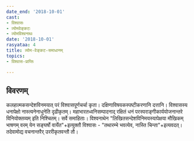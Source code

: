 ```yaml
---
date_end: '2018-10-01'
cast:
- विश्वासः
- व्योमवेङ्कटः
- व्योमविश्वनाथः
date: '2018-10-01'
rasyataa: 4
title: व्योम-वेङ्कट-समाधानम्
topics:
- विश्वास-प्राप्तिः

---
```


## विवरणम्
कलहात्मकसन्देशविनमयात् परं विश्वासपूर्णचर्चा कृता। दक्षिणाविषयकस्पष्टीकरणानि दत्तानि। विश्वासस्य धनापेक्षो नास्त्यनेनाधुनेति दृढीकृतम्। महाभारतध्वनिसम्पादनाद् रक्षितं‌ धनं परस्पराङ्गीकार्ययोजनान्तरे विनियोक्तव्यम् इति निश्चितम्। सर्वे समाहिताः। विश्वनाथेन "लिखितसन्देशविनिमयस्यापेक्षया मौखिकम् भाषणम् वरम् येन सङ्घर्षो वार्येत"+इत्युक्तौ विश्वासः - "तथारम्भे भवत्येव, नास्ति चिन्ता"+इत्यवदत्। तदेवामोद्य वचनान्तरैर् उररीकृतवन्तौ तौ।

